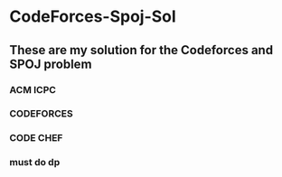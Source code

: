 # CodeForces-Spoj-Sol
## These are my solution for the Codeforces and SPOJ problem

### ACM ICPC
### CODEFORCES

### CODE CHEF


### must do dp
